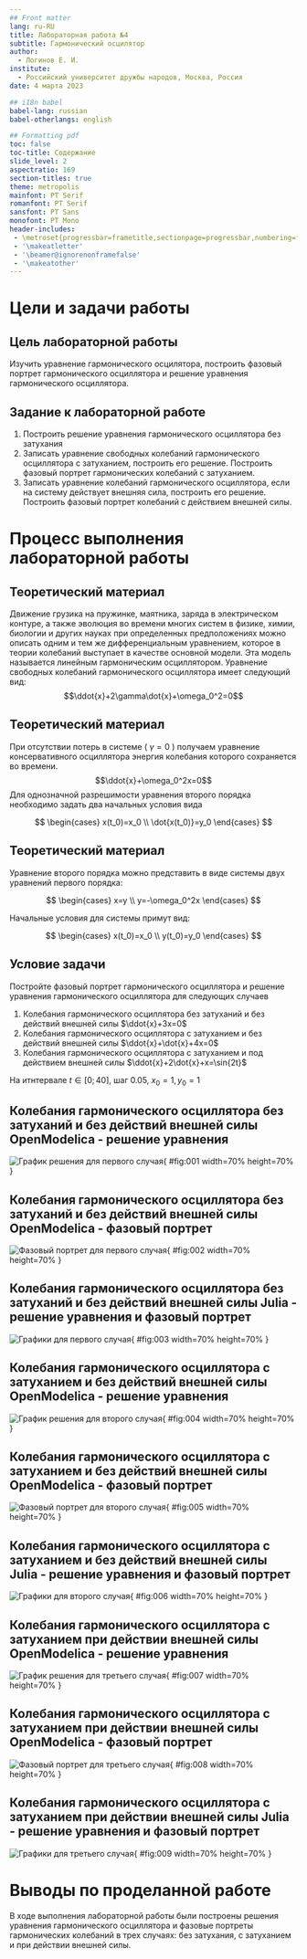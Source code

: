 ```yaml
---
## Front matter
lang: ru-RU
title: Лабораторная работа №4
subtitle: Гармонический осцилятор
author:
  - Логинов Е. И.
institute:
  - Российский университет дружбы народов, Москва, Россия
date: 4 марта 2023

## i18n babel
babel-lang: russian
babel-otherlangs: english

## Formatting pdf
toc: false
toc-title: Содержание
slide_level: 2
aspectratio: 169
section-titles: true
theme: metropolis
mainfont: PT Serif
romanfont: PT Serif
sansfont: PT Sans
monofont: PT Mono
header-includes:
 - \metroset{progressbar=frametitle,sectionpage=progressbar,numbering=fraction}
 - '\makeatletter'
 - '\beamer@ignorenonframefalse'
 - '\makeatother'
---
```


# Цели и задачи работы

## Цель лабораторной работы

Изучить уравнение гармонического осцилятора, построить фазовый портрет гармонического осциллятора и решение уравнения гармонического осциллятора.

## Задание к лабораторной работе

1.	Построить решение уравнения гармонического осциллятора без затухания
2.	Записать уравнение свободных колебаний гармонического осциллятора с затуханием, построить его решение. Построить фазовый портрет гармонических колебаний с затуханием.
3.	Записать уравнение колебаний гармонического осциллятора, если на систему действует внешняя сила, построить его решение. Построить фазовый портрет колебаний с действием внешней силы.

# Процесс выполнения лабораторной работы

## Теоретический материал 

Движение грузика на пружинке, маятника, заряда в электрическом контуре, а также эволюция во времени многих систем в физике, химии, биологии и других науках при определенных предположениях можно описать одним и тем же дифференциальным уравнением, которое в теории колебаний выступает в качестве основной модели. Эта модель называется линейным гармоническим осциллятором.
Уравнение свободных колебаний гармонического осциллятора имеет следующий вид:
$$\ddot{x}+2\gamma\dot{x}+\omega_0^2=0$$

## Теоретический материал 

При отсутствии потерь в системе ( $\gamma=0$ ) получаем уравнение консервативного осциллятора энергия колебания которого сохраняется во времени.
$$\ddot{x}+\omega_0^2x=0$$
Для однозначной разрешимости уравнения второго порядка необходимо задать два начальных условия вида
 
$$
 \begin{cases}
	x(t_0)=x_0
	\\   
	\dot{x(t_0)}=y_0
 \end{cases}
$$

## Теоретический материал 

Уравнение второго порядка можно представить в виде системы двух уравнений первого порядка:

$$
 \begin{cases}
	x=y
	\\   
	y=-\omega_0^2x
 \end{cases}
$$

Начальные условия для системы примут вид:

$$
 \begin{cases}
	x(t_0)=x_0
	\\   
	y(t_0)=y_0
 \end{cases}
$$


## Условие задачи

Постройте фазовый портрет гармонического осциллятора и решение уравнения гармонического осциллятора для следующих случаев 

1. Колебания гармонического осциллятора без затуханий и без действий внешней
силы $\ddot{x}+3x=0$
2. Колебания гармонического осциллятора c затуханием и без действий внешней
силы $\ddot{x}+\dot{x}+4x=0$
3. Колебания гармонического осциллятора c затуханием и под действием внешней
силы $\ddot{x}+2\dot{x}+x=\sin{2t}$

На итнтервале $t \in [ 0;40 ]$, шаг 0.05, $x_0=1, y_0=1$


## Колебания гармонического осциллятора без затуханий и без действий внешней силы OpenModelica - решение уравнения

![График решения для первого случая](image/lab4_1_mo.png){ #fig:001 width=70% height=70% }

## Колебания гармонического осциллятора без затуханий и без действий внешней силы OpenModelica - фазовый портрет

![Фазовый портрет для первого случая](image/lab4_1_mof.png){ #fig:002 width=70% height=70% }

## Колебания гармонического осциллятора без затуханий и без действий внешней силы Julia - решение уравнения и фазовый портрет

![Графики для первого случая](image/lab4_1_jl.png){ #fig:003 width=70% height=70% }

## Колебания гармонического осциллятора с затуханием и без действий внешней силы OpenModelica - решение уравнения

![График решения для второго случая](image/lab4_2_mo.png){ #fig:004 width=70% height=70% }

## Колебания гармонического осциллятора с затуханием и без действий внешней силы OpenModelica - фазовый портрет

![Фазовый портрет для второго случая](image/lab4_2_mof.png){ #fig:005 width=70% height=70% }

## Колебания гармонического осциллятора с затуханием и без действий внешней силы Julia - решение уравнения и фазовый портрет

![Графики для второго случая](image/lab4_2_jl.png){ #fig:006 width=70% height=70% }

## Колебания гармонического осциллятора с затуханием при действии внешней силы OpenModelica - решение уравнения

![График решения для третьего случая](image/lab4_3_mo.png){ #fig:007 width=70% height=70% }

## Колебания гармонического осциллятора с затуханием при действии внешней силы OpenModelica - фазовый портрет

![Фазовый портрет для третьего случая](image/lab4_3_mof.png){ #fig:008 width=70% height=70% }

## Колебания гармонического осциллятора с затуханием при действии внешней силы Julia - решение уравнения и фазовый портрет

![Графики для третьего случая](image/lab4_3_jl.png){ #fig:009 width=70% height=70% }

# Выводы по проделанной работе

В ходе выполнения лабораторной работы были построены решения уравнения гармонического осциллятора и фазовые портреты гармонических колебаний в трех случаях: без затухания, с затуханием и при действии внешней силы.
